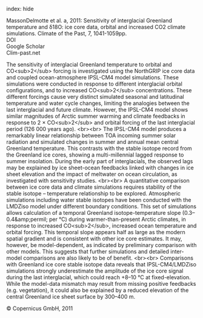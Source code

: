 index: hide

<div class="Citation">

  <div class="Citation-body">
    <div class="Citation-text">MassonDelmotte et al. a, 2011: Sensitivity of interglacial Greenland temperature and δ18O: ice core data, orbital and increased CO2 climate simulations. <span class="Article-journal">Climate of the Past, </span><span class="Article-volume">7, </span>1041-1059pp.</div>
    <div class="Citation-links">
      <div class="CitationLink" data-href="https://doi.org/10.5194/cp-7-1041-2011">
        <div class="CitationLink-icon CitationLink-Doi"></div>
        <div class="CitationLink-text">DOI</div>
      </div>
      <div class="CitationLink" data-href="https://scholar.google.com/scholar?q=10.5194/cp-7-1041-2011">
        <div class="CitationLink-icon CitationLink-Scholar"></div>
        <div class="CitationLink-text">Google Scholar</div>
      </div>
      <div class="CitationLink" data-href="http://www.clim-past.net/7/1041/2011/">
        <div class="CitationLink-icon CitationLink-Publisher"></div>
        <div class="CitationLink-text">Clim-past.net</div>
      </div>
    </div>
  </div>
</div>

The sensitivity of interglacial Greenland temperature to orbital and CO&lt;sub&gt;2&lt;/sub&gt; forcing is investigated using the NorthGRIP ice core data and coupled ocean-atmosphere IPSL-CM4 model simulations. These simulations were conducted in response to different interglacial orbital configurations, and to increased CO&lt;sub&gt;2&lt;/sub&gt; concentrations. These different forcings cause very distinct simulated seasonal and latitudinal temperature and water cycle changes, limiting the analogies between the last interglacial and future climate. However, the IPSL-CM4 model shows similar magnitudes of Arctic summer warming and climate feedbacks in response to 2 × CO&lt;sub&gt;2&lt;/sub&gt; and orbital forcing of the last interglacial period (126 000 years ago). &lt;br&gt;&lt;br&gt; The IPSL-CM4 model produces a remarkably linear relationship between TOA incoming summer solar radiation and simulated changes in summer and annual mean central Greenland temperature. This contrasts with the stable isotope record from the Greenland ice cores, showing a multi-millennial lagged response to summer insolation. During the early part of interglacials, the observed lags may be explained by ice sheet-ocean feedbacks linked with changes in ice sheet elevation and the impact of meltwater on ocean circulation, as investigated with sensitivity studies. &lt;br&gt;&lt;br&gt; A quantitative comparison between ice core data and climate simulations requires stability of the stable isotope – temperature relationship to be explored. Atmospheric simulations including water stable isotopes have been conducted with the LMDZiso model under different boundary conditions. This set of simulations allows calculation of a temporal Greenland isotope-temperature slope (0.3–0.4&amp;amp;permil; per °C) during warmer-than-present Arctic climates, in response to increased CO&lt;sub&gt;2&lt;/sub&gt;, increased ocean temperature and orbital forcing. This temporal slope appears half as large as the modern spatial gradient and is consistent with other ice core estimates. It may, however, be model-dependent, as indicated by preliminary comparison with other models. This suggests that further simulations and detailed inter-model comparisons are also likely to be of benefit. &lt;br&gt;&lt;br&gt; Comparisons with Greenland ice core stable isotope data reveals that IPSL-CM4/LMDZiso simulations strongly underestimate the amplitude of the ice core signal during the last interglacial, which could reach +8–10 °C at fixed-elevation. While the model-data mismatch may result from missing positive feedbacks (e.g. vegetation), it could also be explained by a reduced elevation of the central Greenland ice sheet surface by 300–400 m.

<div class="Citation-copy">
&copy; Copernicus GmbH, 2011
</div>